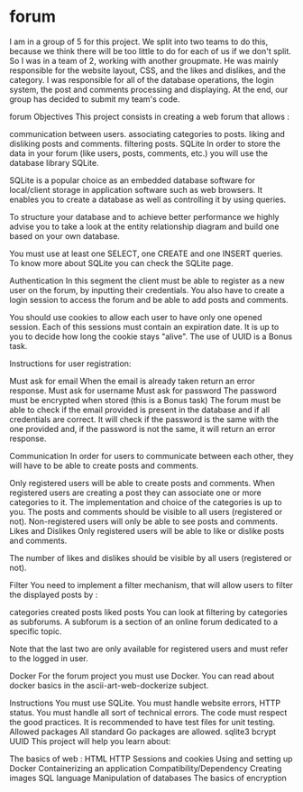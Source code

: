 # forum

I am in a group of 5 for this project. We split into two teams to do this, because we think there will be too little to do for each of us if we don't split.
So I was in a team of 2, working with another groupmate. He was mainly responsible for the website layout, CSS, and the likes and dislikes, and the category.
I was responsible for all of the database operations, the login system, the post and comments processing and displaying.
At the end, our group has decided to submit my team's code.

forum
Objectives
This project consists in creating a web forum that allows :

communication between users.
associating categories to posts.
liking and disliking posts and comments.
filtering posts.
SQLite
In order to store the data in your forum (like users, posts, comments, etc.) you will use the database library SQLite.

SQLite is a popular choice as an embedded database software for local/client storage in application software such as web browsers. It enables you to create a database as well as controlling it by using queries.

To structure your database and to achieve better performance we highly advise you to take a look at the entity relationship diagram and build one based on your own database.

You must use at least one SELECT, one CREATE and one INSERT queries.
To know more about SQLite you can check the SQLite page.

Authentication
In this segment the client must be able to register as a new user on the forum, by inputting their credentials. You also have to create a login session to access the forum and be able to add posts and comments.

You should use cookies to allow each user to have only one opened session. Each of this sessions must contain an expiration date. It is up to you to decide how long the cookie stays "alive". The use of UUID is a Bonus task.

Instructions for user registration:

Must ask for email
When the email is already taken return an error response.
Must ask for username
Must ask for password
The password must be encrypted when stored (this is a Bonus task)
The forum must be able to check if the email provided is present in the database and if all credentials are correct. It will check if the password is the same with the one provided and, if the password is not the same, it will return an error response.

Communication
In order for users to communicate between each other, they will have to be able to create posts and comments.

Only registered users will be able to create posts and comments.
When registered users are creating a post they can associate one or more categories to it.
The implementation and choice of the categories is up to you.
The posts and comments should be visible to all users (registered or not).
Non-registered users will only be able to see posts and comments.
Likes and Dislikes
Only registered users will be able to like or dislike posts and comments.

The number of likes and dislikes should be visible by all users (registered or not).

Filter
You need to implement a filter mechanism, that will allow users to filter the displayed posts by :

categories
created posts
liked posts
You can look at filtering by categories as subforums. A subforum is a section of an online forum dedicated to a specific topic.

Note that the last two are only available for registered users and must refer to the logged in user.

Docker
For the forum project you must use Docker. You can read about docker basics in the ascii-art-web-dockerize subject.

Instructions
You must use SQLite.
You must handle website errors, HTTP status.
You must handle all sort of technical errors.
The code must respect the good practices.
It is recommended to have test files for unit testing.
Allowed packages
All standard Go packages are allowed.
sqlite3
bcrypt
UUID
This project will help you learn about:

The basics of web :
HTML
HTTP
Sessions and cookies
Using and setting up Docker
Containerizing an application
Compatibility/Dependency
Creating images
SQL language
Manipulation of databases
The basics of encryption
